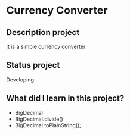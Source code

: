 # Currency Converter

## Description project
It is a simple currency converter

## Status project
Developing

## What did I learn in this project?
* BigDecimal
* BigDecimal.divide()
* BigDecimal.toPlainString();
